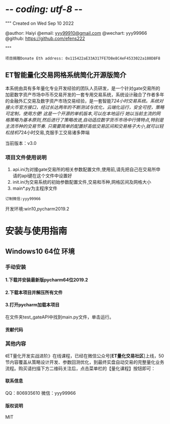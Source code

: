# -*- coding: utf-8 -*-
"""
Created on Wed Sep 10 2022

@author: Haiyi
@email: yyy99910@gmail.com
@wechart: yyy99966
@github: https://github.com/efens222

"""
```
项目捐赠Donate Eth address: 0x115422aE33A317FE7D8e8C4eF4533022a180D8F8
```
## ET智能量化交易网格系统简化开源版简介

本系统由具有多年量化专业开发经验的团队人员研发，是一个针对gate交易所的加密数字资产市场中币币交易开发的一套专用交易系统，系统设计融合了作者多年的金融外汇交易及数字资产市场交易经验，是一套智能7*24小时交易系统。系统对接火币官方接口，经过长达两年的不断测试与优化，云端化运行，安全可控，策略可定制，使用方便!
这是一个开源的单机版本,可以在本地运行
她以当前主流的网格策略为基本原则,然后进行了策略改进,自动适应数字货币市场中行情特点,特别是主流币种的交易节奏.
只需要简单的配置好高低交易区间和交易格子大小,就可以轻松挂机7*24小时交易,克服手工交易诸多弊端

当前版本：v3.0
### 项目文件使用说明
1. api.ini为对接gate交易所的相关参数配置文件,使用前,请先把自己在交易所申请的api键在这个文件中设置好
2. init.ini为交易系统的初始参数配置文件,交易和币种,网格区间及网格大小
3. main*.py为主程序文件
```
订制微信:yyy99966
```
开发环境:win10,pycharm2019.2



# 安装与使用指南

## Windows10 64位 环境

### 手动安装

#### 1.下载并安装最新版pycharm64位2019.2
#### 2.下载本项目并解压所有文件
#### 3.打开pycharm加载本项目
在文件夹test_gateAPI中找到main.py文件，单击运行。


#### 贡献代码


### 其他内容
《ET量化开发实战进阶》在线课程，已经在微信公众号[**ET量化交易社区**]上线，50节内容覆盖从策略设计开发、参数回测优化，到最终实盘自动交易的完整量化业务流程。购买请扫描下方二维码关注后，点击菜单栏的【量化课程】按钮即可：


#### 联系信息
 QQ：806935610
 微信：yyy99966


#### 版权说明

MIT




